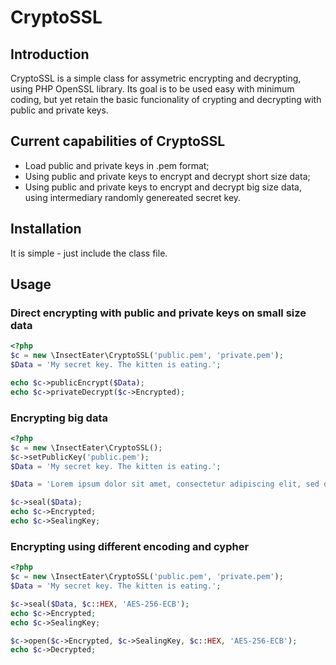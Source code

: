 # CryptoSSL

Introduction
------------

CryptoSSL is a simple class for assymetric encrypting and decrypting, using PHP
OpenSSL library. Its goal is to be used easy with minimum coding, but yet retain
the basic funcionality of crypting and decrypting with public and private keys.

Current capabilities of CryptoSSL
---------------------------------

* Load public and private keys in .pem format;
* Using public and private keys to encrypt and decrypt short size data;
* Using public and private keys to encrypt and decrypt big size data, using 
intermediary randomly genereated secret key.

Installation
------------

It is simple - just include the class file.

Usage
-----

### Direct encrypting with public and private keys on small size data
```PHP
<?php
$c = new \InsectEater\CryptoSSL('public.pem', 'private.pem');
$Data = 'My secret key. The kitten is eating.';

echo $c->publicEncrypt($Data);
echo $c->privateDecrypt($c->Encrypted);
```

### Encrypting big data
```PHP
<?php
$c = new \InsectEater\CryptoSSL();
$c->setPublicKey('public.pem');
$Data = 'My secret key. The kitten is eating.';

$Data = 'Lorem ipsum dolor sit amet, consectetur adipiscing elit, sed do eiusmod tempor incididunt ut labore et dolore magna aliqua. Ut enim ad minim veniam, quis nostrud exercitation ullamco laboris nisi ut aliquip ex ea commodo consequat. Duis aute irure dolor in reprehenderit in voluptate velit esse cillum dolore eu fugiat nulla pariatur. Excepteur sint occaecat cupidatat non proident, sunt in culpa qui officia deserunt mollit anim id est laborum.';

$c->seal($Data);
echo $c->Encrypted;
echo $c->SealingKey;
```

### Encrypting using different encoding and cypher
```PHP
<?php
$c = new \InsectEater\CryptoSSL('public.pem', 'private.pem');
$Data = 'My secret key. The kitten is eating.';

$c->seal($Data, $c::HEX, 'AES-256-ECB');
echo $c->Encrypted;
echo $c->SealingKey;

$c->open($c->Encrypted, $c->SealingKey, $c::HEX, 'AES-256-ECB');
echo $c->Decrypted;
```